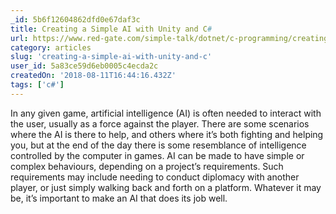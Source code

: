 ```yaml
---
_id: 5b6f12604862dfd0e67daf3c
title: Creating a Simple AI with Unity and C#
url: https://www.red-gate.com/simple-talk/dotnet/c-programming/creating-a-simple-ai-with-unity-and-c/
category: articles
slug: 'creating-a-simple-ai-with-unity-and-c'
user_id: 5a83ce59d6eb0005c4ecda2c
createdOn: '2018-08-11T16:44:16.432Z'
tags: ['c#']
---
```


In any given game, artificial intelligence (AI) is often needed to interact with the user, usually as a force against the player. There are some scenarios where the AI is there to help, and others where it’s both fighting and helping you, but at the end of the day there is some resemblance of intelligence controlled by the computer in games. AI can be made to have simple or complex behaviours, depending on a project’s requirements. Such requirements may include needing to conduct diplomacy with another player, or just simply walking back and forth on a platform. Whatever it may be, it’s important to make an AI that does its job well.


